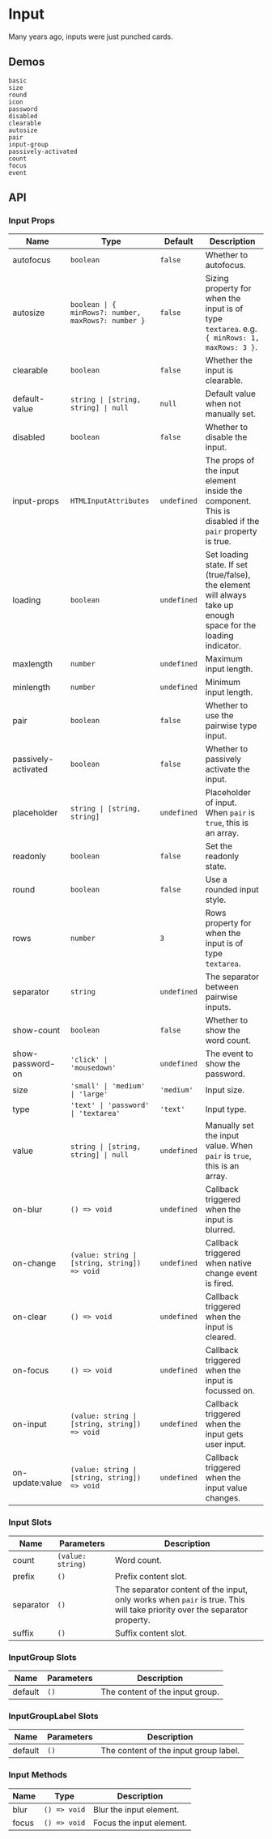 # Input

Many years ago, inputs were just punched cards.

## Demos

```demo
basic
size
round
icon
password
disabled
clearable
autosize
pair
input-group
passively-activated
count
focus
event
```

## API

### Input Props

| Name | Type | Default | Description |
| --- | --- | --- | --- |
| autofocus | `boolean` | `false` | Whether to autofocus. |
| autosize | `boolean \| { minRows?: number, maxRows?: number }` | `false` | Sizing property for when the input is of type `textarea`. e.g. `{ minRows: 1, maxRows: 3 }`. |
| clearable | `boolean` | `false` | Whether the input is clearable. |
| default-value | `string \| [string, string] \| null` | `null` | Default value when not manually set. |
| disabled | `boolean` | `false` | Whether to disable the input. |
| input-props | `HTMLInputAttributes` | `undefined` | The props of the input element inside the component. This is disabled if the `pair` property is true. |
| loading | `boolean` | `undefined` | Set loading state. If set (true/false), the element will always take up enough space for the loading indicator. |
| maxlength | `number` | `undefined` | Maximum input length. |
| minlength | `number` | `undefined` | Minimum input length. |
| pair | `boolean` | `false` | Whether to use the pairwise type input. |
| passively-activated | `boolean` | `false` | Whether to passively activate the input. |
| placeholder | `string \| [string, string]` | `undefined` | Placeholder of input. When `pair` is `true`, this is an array. |
| readonly | `boolean` | `false` | Set the readonly state. |
| round | `boolean` | `false` | Use a rounded input style. |
| rows | `number` | `3` | Rows property for when the input is of type `textarea`. |
| separator | `string` | `undefined` | The separator between pairwise inputs. |
| show-count | `boolean` | `false` | Whether to show the word count. |
| show-password-on | `'click' \| 'mousedown'` | `undefined` | The event to show the password. |
| size | `'small' \| 'medium' \| 'large'` | `'medium'` | Input size. |
| type | `'text' \| 'password' \| 'textarea'` | `'text'` | Input type. |
| value | `string \| [string, string] \| null` | `undefined` | Manually set the input value. When `pair` is `true`, this is an array. |
| on-blur | `() => void` | `undefined` | Callback triggered when the input is blurred. |
| on-change | `(value: string \| [string, string]) => void` | `undefined` | Callback triggered when native change event is fired. |
| on-clear | `() => void` | `undefined` | Callback triggered when the input is cleared. |
| on-focus | `() => void` | `undefined` | Callback triggered when the input is focussed on. |
| on-input | `(value: string \| [string, string]) => void` | `undefined` | Callback triggered when the input gets user input. |
| on-update:value | `(value: string \| [string, string]) => void` | `undefined` | Callback triggered when the input value changes. |

### Input Slots

| Name | Parameters | Description |
| --- | --- | --- |
| count | `(value: string)` | Word count. |
| prefix | `()` | Prefix content slot. |
| separator | `()` | The separator content of the input, only works when `pair` is true. This will take priority over the separator property. |
| suffix | `()` | Suffix content slot. |

### InputGroup Slots

| Name    | Parameters | Description                     |
| ------- | ---------- | ------------------------------- |
| default | `()`       | The content of the input group. |

### InputGroupLabel Slots

| Name    | Parameters | Description                           |
| ------- | ---------- | ------------------------------------- |
| default | `()`       | The content of the input group label. |

### Input Methods

| Name  | Type         | Description              |
| ----- | ------------ | ------------------------ |
| blur  | `() => void` | Blur the input element.  |
| focus | `() => void` | Focus the input element. |
